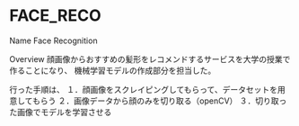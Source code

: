 # FACE_RECO

Name
Face Recognition

Overview
顔画像からおすすめの髪形をレコメンドするサービスを大学の授業で作ることになり、
機械学習モデルの作成部分を担当した。

行った手順は、
１．顔画像をスクレイピングしてもらって、データセットを用意してもらう
２．画像データから顔のみを切り取る（openCV）
３．切り取った画像でモデルを学習させる
